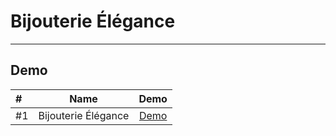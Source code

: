 # Bijouterie Élégance

_____________________________

## Demo 


| #    | Name              |                                          Demo                                          |
|:-----|-------------------|:--------------------------------------------------------------------------------------:|
| #1   | Bijouterie Élégance     |                [Demo](https://aesir-digital.github.io/Bijouterie-l-gance/)             |
